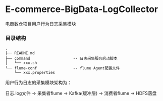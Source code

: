 # E-commerce-BigData-LogCollector

电商数仓项目用户行为日志采集模块

### 目录结构
```shell
.
├── README.md
├── command                   -- 日志采集服务启动脚本
│   └── xxx.sh          
└── flume-conf                -- flume Agent配置文件
    └── xxx.properties
```
用户行为日志的采集模块架构为：

日志.log文件 -> 采集者flume -> Kafka(缓冲层) -> 消费者flume -> HDFS落盘